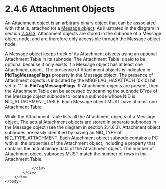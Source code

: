 <html dir="LTR" xmlns:mshelp="http://msdn.microsoft.com/mshelp" xmlns:ddue="http://ddue.schemas.microsoft.com/authoring/2003/5" xmlns:xlink="http://www.w3.org/1999/xlink" xmlns:tool="http://www.microsoft.com/tooltip">
    <head>
        <meta http-equiv="Content-Type" content="text/html; CHARSET=utf-8"></meta>
        <meta name="save" content="history"></meta>
        <title>2.4.6 Attachment Objects</title>
        <xml>
            <mshelp:toctitle title="2.4.6 Attachment Objects"></mshelp:toctitle>
            <mshelp:rltitle title="[MS-PST]: Attachment Objects"></mshelp:rltitle>
            <mshelp:keyword index="A" term="46eb4828-c6a5-420d-a137-9ee36df317c1"></mshelp:keyword>
            <mshelp:attr name="DCSext.ContentType" value="open specification"></mshelp:attr>
            <mshelp:attr name="AssetID" value="46eb4828-c6a5-420d-a137-9ee36df317c1"></mshelp:attr>
            <mshelp:attr name="TopicType" value="kbRef"></mshelp:attr>
            <mshelp:attr name="DCSext.Title" value="[MS-PST]: Attachment Objects" />
        </xml>
    </head>
    <body>
        <div id="header">
            <h1 class="heading">2.4.6 Attachment Objects</h1>
        </div>
        <div id="mainSection">
            <div id="mainBody">
                <div id="allHistory" class="saveHistory"></div>
                <div id="sectionSection0" class="section" name="collapseableSection">
                    

<p>An <a href="08220cc9-69b1-4072-a2e7-2a0ff201d505.htm#gt_6ab4cacc-0e1a-4843-b9e5-4f1fee5a695a">Attachment
object</a> is an arbitrary binary object that can be associated with (that is,
attached to) a <a href="08220cc9-69b1-4072-a2e7-2a0ff201d505.htm#gt_b6c15d0c-d992-421d-ba96-99d3b63894cf">Message
object</a>. As illustrated in the diagram in section <a href="f3fcc68c-53ee-4c2a-82d7-113e44f1fb3f.htm">2.4.6.3</a>, Attachment
objects are stored in the subnode of a Message object node, and are therefore
only accessible through the Message object node.</p>

<p>A Message object keeps track of its Attachment objects using
an optional Attachment Table in its subnode. The Attachment Table is said to be
optional because it only exists if a Message object has at least one Attachment
object. The presence of Attachment objects is indicated in <b>PidTagMessageFlags</b>
property in the Message object. The presence of Attachment objects is indicated
by the MSGFLAG_HASATTACH (0x10) bit set to &quot;1&quot; in <b>PidTagMessageFlags</b>.
If Attachment objects are present, then the Attachment Table can be accessed by
scanning the subnode BTree of the Message object subnode to locate a subnode
whose NID is NID_ATTACHMENT_TABLE. Each Message object MUST have at most one
Attachment Table. </p>

<p>While the Attachment Table lists all the Attachment objects
of a Message object, The actual Attachment objects are stored in separate
subnodes in the Message object (see the diagram in section 2.4.6.3). Attachment
object subnodes are easily identified by having an NID_TYPE of
NID_TYPE_ATTACHMENT. Each Attachment object subnode contains a PC with all the
properties of the Attachment object, including a property that contains the
actual binary data of the Attachment object. The number of Attachment object subnodes
MUST match the number of rows in the Attachment Table.</p>


                </div>
            </div>
        </div>
    </body>
</html>